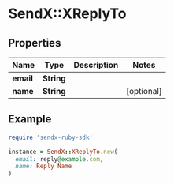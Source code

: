 # SendX::XReplyTo

## Properties

| Name | Type | Description | Notes |
| ---- | ---- | ----------- | ----- |
| **email** | **String** |  |  |
| **name** | **String** |  | [optional] |

## Example

```ruby
require 'sendx-ruby-sdk'

instance = SendX::XReplyTo.new(
  email: reply@example.com,
  name: Reply Name
)
```

